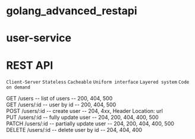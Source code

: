 # golang_advanced_restapi

<h1>user-service</h1>

# REST API

`Client-Server`
`Stateless`
`Cacheable`
`Uniform interface`
`Layered system`
`Code on demand`

GET /users -- list of users -- 200, 404, 500  
GET /users/:id -- user by id -- 200, 404, 500   
POST /users/:id -- create user -- 204, 4xx, Header Location: url  
PUT /users/:id -- fully update user -- 204, 200, 404, 400, 500  
PATCH /users/:id -- partially update user -- 204, 200, 404, 400, 500  
DELETE /users/:id -- delete user by id -- 204, 404, 400